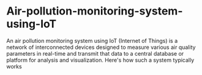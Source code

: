 # Air-pollution-monitoring-system-using-IoT
An air pollution monitoring system using IoT (Internet of Things) is a network of interconnected devices designed to measure various air quality parameters in real-time and transmit that data to a central database or platform for analysis and visualization. Here's how such a system typically works
